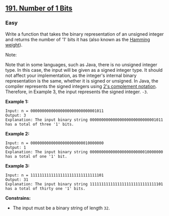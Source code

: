 ## [191. Number of 1 Bits](https://leetcode.com/problems/number-of-1-bits/description/)

### Easy

Write a function that takes the binary representation of an unsigned integer and returns the number of '1' bits it has (also known as the [Hamming weight](https://en.wikipedia.org/wiki/Hamming_weight)).

Note:

Note that in some languages, such as Java, there is no unsigned integer type. In this case, the input will be given as a signed integer type. It should not affect your implementation, as the integer's internal binary representation is the same, whether it is signed or unsigned.
In Java, the compiler represents the signed integers using [2's complement notation](https://en.wikipedia.org/wiki/Two%27s_complement). Therefore, in Example 3, the input represents the signed integer. `-3`.


 
**Example 1:**  

```
Input: n = 00000000000000000000000000001011
Output: 3
Explanation: The input binary string 00000000000000000000000000001011 has a total of three '1' bits.
```


**Example 2:**  

```
Input: n = 00000000000000000000000010000000
Output: 1
Explanation: The input binary string 00000000000000000000000010000000 has a total of one '1' bit.
```


**Example 3:**  

```
Input: n = 11111111111111111111111111111101
Output: 31
Explanation: The input binary string 11111111111111111111111111111101 has a total of thirty one '1' bits.
```


**Constrains:**  

* The input must be a binary string of length `32`.